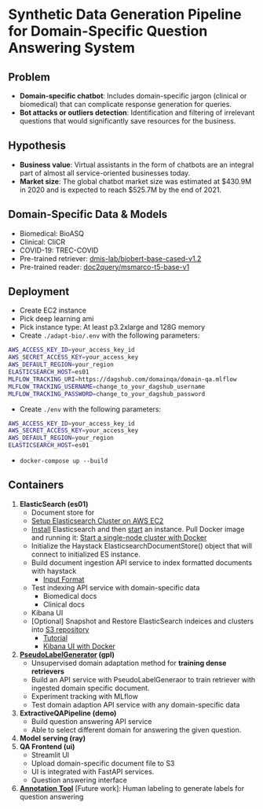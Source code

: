 # Synthetic Data Generation Pipeline for Domain-Specific Question Answering System

## Problem
- **Domain-specific chatbot**: Includes domain-specific jargon (clinical or biomedical) that can complicate response generation for queries.
- **Bot attacks or outliers detection**: Identification and filtering of irrelevant questions that would significantly save resources for the business.

## Hypothesis
- **Business value**: Virtual assistants in the form of chatbots are an integral part of almost all service-oriented businesses today. 
- **Market size**: The global chatbot market size was estimated at $430.9M in 2020 and is expected to reach $525.7M by the end of 2021.

## Domain-Specific Data & Models
- Biomedical: BioASQ
- Clinical: CliCR
- COVID-19: TREC-COVID
- Pre-trained retriever: [dmis-lab/biobert-base-cased-v1.2](https://huggingface.co/dmis-lab/biobert-base-cased-v1.2?text=Paris+is+the+%5BMASK%5D+of+France.)
- Pre-trained reader: [doc2query/msmarco-t5-base-v1](https://huggingface.co/doc2query/msmarco-t5-base-v1?text=Python+is+an+interpreted%2C+high-level+and+general-purpose+programming+language.+Python%27s+design+philosophy+emphasizes+code+readability+with+its+notable+use+of+significant+whitespace.+Its+language+constructs+and+object-oriented+approach+aim+to+help+programmers+write+clear%2C+logical+code+for+small+and+large-scale+projects.)

## **Deployment**
- Create EC2 instance
- Pick deep learning ami
- Pick instance type: At least p3.2xlarge and 128G memory
- Create `./adapt-bio/.env` with the following parameters:
```bash
AWS_ACCESS_KEY_ID=your_access_key_id
AWS_SECRET_ACCESS_KEY=your_access_key
AWS_DEFAULT_REGION=your_region
ELASTICSEARCH_HOST=es01
MLFLOW_TRACKING_URI=https://dagshub.com/domainqa/domain-qa.mlflow
MLFLOW_TRACKING_USERNAME=change_to_your_dagshub_username
MLFLOW_TRACKING_PASSWORD=change_to_your_dagshub_password
```
- Create `./env` with the following parameters:
```bash
AWS_ACCESS_KEY_ID=your_access_key_id
AWS_SECRET_ACCESS_KEY=your_access_key
AWS_DEFAULT_REGION=your_region
ELASTICSEARCH_HOST=es01
```
- `docker-compose up --build`

## **Containers**
1. **ElasticSearch (es01)**
    - Document store for
    - [Setup Elasticsearch Cluster on AWS EC2](https://rharshad.com/setup-elasticsearch-cluster-aws-ec2/)
    - [Install](https://www.elastic.co/guide/en/elasticsearch/reference/current/install-elasticsearch.html) Elasticsearch and then [start](https://www.elastic.co/guide/en/elasticsearch/reference/current/starting-elasticsearch.html) an instance. Pull Docker image and running it: [Start a single-node cluster with Docker](https://www.elastic.co/guide/en/elasticsearch/reference/current/docker.html#docker-cli-run-dev-mode)
    - Initialize the Haystack ElasticsearchDocumentStore() object that will connect to initialized ES instance.
    - Build document ingestion API service to index formatted documents with haystack
        - [Input Format](https://docs.haystack.deepset.ai/docs/document_store#input-format)
    - Test indexing API service with domain-specific data
        - Biomedical docs
        - Clinical docs
    - Kibana UI
    - [Optional] Snapshot and Restore ElasticSearch indeices and clusters into [S3 repository](https://www.elastic.co/guide/en/elasticsearch/reference/8.4/repository-s3.html)
        - [Tutorial](https://www.youtube.com/watch?v=1ZENLfY6Kkk)
        - [Kibana UI with Docker](https://www.elastic.co/guide/en/kibana/7.9/docker.html#_remove_docker_containers)
2. **[PseudoLabelGenerator](https://docs.haystack.deepset.ai/docs/pseudo_label_generator) (gpl)**
    - Unsupervised domain adaptation method for **training dense retrievers**
    - Build an API service with PseudoLabelGeneraor to train retriever with ingested domain specific document.
    - Experiment tracking with MLflow
    - Test domain adaption API service with any domain-specific data
3. **ExtractiveQAPipeline (demo)**
    - Build question answering API service
    - Able to select different domain for answering the given question.
4. **Model serving (ray)**
5. **QA Frontend (ui)**
    - Streamlit UI
    - Upload domain-specific document file to S3
    - UI is integrated with FastAPI services.
    - Question answering interface
6. **[Annotation Tool](https://docs.haystack.deepset.ai/docs/annotation)** [Future work]: Human labeling to generate labels for question answering

